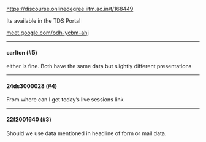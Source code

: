 https://discourse.onlinedegree.iitm.ac.in/t/168449

Its available in the TDS Portal</p>
<p><a class="onebox" href="http://meet.google.com/odh-ycbm-ahj" rel="noopener" target="_blank">meet.google.com/odh-ycbm-ahj</a></p><hr>

<h4>carlton (#5)</h4>
<p>either is fine. Both have the same data but slightly different presentations</p><hr>

<h4>24ds3000028 (#4)</h4>
<p>From where can I get today’s live sessions link</p><hr>

<h4>22f2001640 (#3)</h4>
<p>Should we use data mentioned in headline of form or mail data.